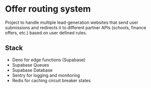 # Offer routing system

Project to handle multiple lead-generation websites that send user submissions and redirects it to different partner APIs (schools, finance offers, etc.) based on user defined rules.

## Stack

- Deno for edge functions (Supabase)
- Supabase Queues
- Supabase Database
- Sentry for logging and monitoring
- Redis for caching circuit breaker states
